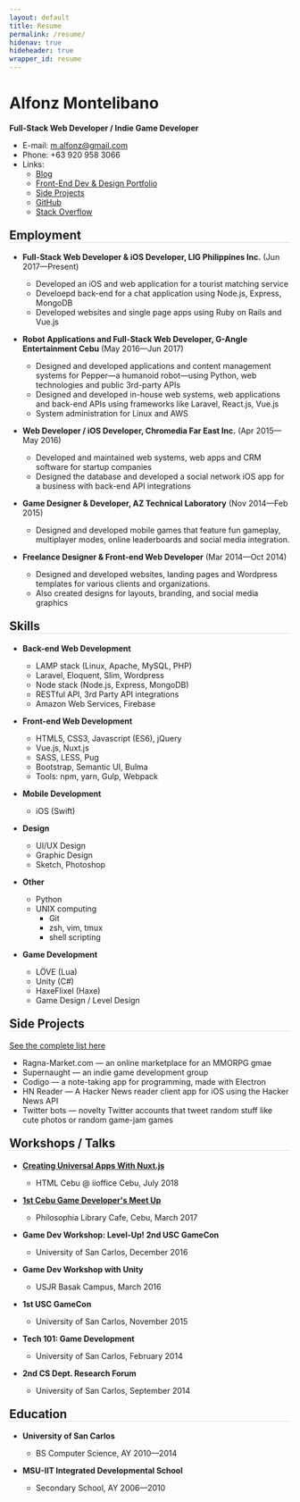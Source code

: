 ```yaml
---
layout: default
title: Resume
permalink: /resume/
hidenav: true
hideheader: true
wrapper_id: resume
---
```


<style>
.wrapper {
	/*max-width: 100%;*/
	/*margin: 0 80px;*/
}

h2 {
	margin-top: 1em;
	border-bottom: 1px solid #ddd;
}
</style>

# Alfonz Montelibano
**Full-Stack Web Developer / Indie Game Developer**

- E-mail: [m.alfonz@gmail.com](mailto:m.alfonz@gmail.com)
- Phone: +63 920 958 3066
- Links:
	- [Blog](http://alphonsus.github.io/blog)
	- [Front-End Dev & Design Portfolio](http://alphonsus.github.io/portfolio)
	- [Side Projects](http://alphonsus.github.io/projects)
	- [GitHub](http://github.com/alfonzm)
	- [Stack Overflow](http://stackoverflow.com/users/4007220/alphonsus)

## Employment
- **Full-Stack Web Developer & iOS Developer, LIG Philippines Inc.** (Jun 2017—Present)
  - Developed an iOS and web application for a tourist matching service
  - Develoepd back-end for a chat application using Node.js, Express, MongoDB
  - Developed websites and single page apps using Ruby on Rails and Vue.js


- **Robot Applications and Full-Stack Web Developer, G-Angle Entertainment Cebu** (May 2016—Jun 2017)
  - Designed and developed applications and content management systems for Pepper—a humanoid robot—using Python, web technologies and public 3rd-party APIs
  - Designed and developed in-house web systems, web applications and back-end APIs using frameworks like Laravel, React.js, Vue.js
  - System administration for Linux and AWS

- **Web Developer / iOS Developer, Chromedia Far East Inc.** (Apr 2015—May 2016)
  - Developed and maintained web systems, web apps and CRM software for startup companies
  - Designed the database and developed a social network iOS app for a business with back-end API integrations

- **Game Designer & Developer, AZ Technical Laboratory** (Nov 2014—Feb 2015)
  - Designed and developed mobile games that feature fun gameplay, multiplayer modes, online leaderboards and social media integration.

- **Freelance Designer & Front-end Web Developer** (Mar 2014—Oct 2014)
  - Designed and developed websites, landing pages and Wordpress templates for various clients and organizations.
  - Also created designs for layouts, branding, and social media graphics

## Skills

- **Back-end Web Development**
	- LAMP stack (Linux, Apache, MySQL, PHP)
	- Laravel, Eloquent, Slim, Wordpress
	- Node stack (Node.js, Express, MongoDB)
	- RESTful API, 3rd Party API integrations
	- Amazon Web Services, Firebase

- **Front-end Web Development**
	- HTML5, CSS3, Javascript (ES6), jQuery
	- Vue.js, Nuxt.js
  - SASS, LESS, Pug
  - Bootstrap, Semantic UI, Bulma
  - Tools: npm, yarn, Gulp, Webpack

- **Mobile Development**
  - iOS (Swift)

- **Design**
  - UI/UX Design
  - Graphic Design
  - Sketch, Photoshop
  
- **Other**
  - Python
  - UNIX computing
    - Git
    - zsh, vim, tmux
    - shell scripting

- **Game Development**
  - LÖVE (Lua)
  - Unity (C#)
  - HaxeFlixel (Haxe)
  - Game Design / Level Design
  
## Side Projects
[See the complete list here](http://alphonsus.github.io/projects)

- Ragna-Market.com — an online marketplace for an MMORPG gmae
- Supernaught — an indie game development group
- Codigo — a note-taking app for programming, made with Electron
- HN Reader — A Hacker News reader client app for iOS using the Hacker News API
- Twitter bots — novelty Twitter accounts that tweet random stuff like cute photos or random game-jam games

## Workshops / Talks

- **[Creating Universal Apps With Nuxt.js](https://facebook.com/htmlcebu/)**
  - HTML Cebu @ iioffice Cebu, July 2018

- **[1st Cebu Game Developer's Meet Up](https://www.meetup.com/CebuGameDev/events/238164546/)**
  - Philosophia Library Cafe, Cebu, March 2017

- **Game Dev Workshop: Level-Up! 2nd USC GameCon**
  - University of San Carlos, December 2016

- **Game Dev Workshop with Unity**
  - USJR Basak Campus, March 2016

- **1st USC GameCon**
  - University of San Carlos, November 2015

- **Tech 101: Game Development**
  - University of San Carlos, February 2014

- **2nd CS Dept. Research Forum**
  - University of San Carlos, September 2014

## Education

- **University of San Carlos**
  - BS Computer Science, AY 2010—2014

- **MSU-IIT Integrated Developmental School**
  - Secondary School, AY 2006—2010